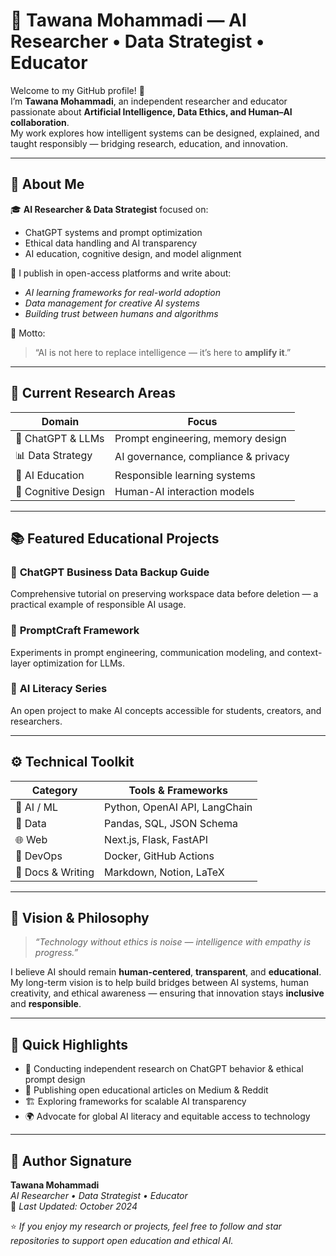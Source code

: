 # 🌌 Tawana Mohammadi — AI Researcher • Data Strategist • Educator

Welcome to my GitHub profile! 👋  
I’m **Tawana Mohammadi**, an independent researcher and educator passionate about **Artificial Intelligence, Data Ethics, and Human–AI collaboration**.  
My work explores how intelligent systems can be designed, explained, and taught responsibly — bridging research, education, and innovation.

---

## 🧠 About Me

🎓 **AI Researcher & Data Strategist** focused on:
- ChatGPT systems and prompt optimization  
- Ethical data handling and AI transparency  
- AI education, cognitive design, and model alignment  

📘 I publish in open-access platforms and write about:
- *AI learning frameworks for real-world adoption*  
- *Data management for creative AI systems*  
- *Building trust between humans and algorithms*  

💬 Motto:  
> “AI is not here to replace intelligence — it’s here to **amplify it**.”  

---

## 🔬 Current Research Areas

| Domain | Focus |
|--------|--------|
| 🤖 ChatGPT & LLMs | Prompt engineering, memory design |
| 📊 Data Strategy | AI governance, compliance & privacy |
| 🧩 AI Education | Responsible learning systems |
| 🧠 Cognitive Design | Human-AI interaction models |

---

## 📚 Featured Educational Projects

### 🔹 **ChatGPT Business Data Backup Guide**
Comprehensive tutorial on preserving workspace data before deletion — a practical example of responsible AI usage.

### 🔹 **PromptCraft Framework**
Experiments in prompt engineering, communication modeling, and context-layer optimization for LLMs.

### 🔹 **AI Literacy Series**
An open project to make AI concepts accessible for students, creators, and researchers.

---

## ⚙️ Technical Toolkit

| Category | Tools & Frameworks |
|-----------|--------------------|
| 🧠 AI / ML | Python, OpenAI API, LangChain |
| 💾 Data | Pandas, SQL, JSON Schema |
| 🌐 Web | Next.js, Flask, FastAPI |
| 🧱 DevOps | Docker, GitHub Actions |
| 🧮 Docs & Writing | Markdown, Notion, LaTeX |

---

## 🧭 Vision & Philosophy

> *“Technology without ethics is noise — intelligence with empathy is progress.”*  

I believe AI should remain **human-centered**, **transparent**, and **educational**.  
My long-term vision is to help build bridges between AI systems, human creativity, and ethical awareness — ensuring that innovation stays **inclusive** and **responsible**.

---

## 🧩 Quick Highlights

- 🧠 Conducting independent research on ChatGPT behavior & ethical prompt design  
- 🧾 Publishing open educational articles on Medium & Reddit  
- 🏗️ Exploring frameworks for scalable AI transparency  
- 🌍 Advocate for global AI literacy and equitable access to technology  

---

## 🧾 Author Signature

**Tawana Mohammadi**  
*AI Researcher • Data Strategist • Educator*  
📅 *Last Updated: October 2024*  

⭐ *If you enjoy my research or projects, feel free to follow and star repositories to support open education and ethical AI.*  
